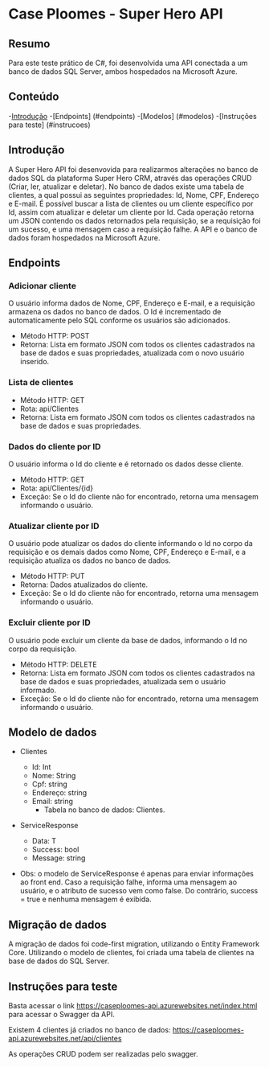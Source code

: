 # Case Ploomes - Super Hero API

## Resumo
Para este teste prático de C#, foi desenvolvida uma API conectada a um banco de dados SQL Server, ambos hospedados na Microsoft Azure.

## Conteúdo

-[Introdução](#introducao)
-[Endpoints] (#endpoints)
-[Modelos] (#modelos)
-[Instruções para teste] (#instrucoes)

## Introdução
A Super Hero API foi desenvovida para realizarmos alterações no banco de dados SQL da plataforma Super Hero CRM, através das operações CRUD (Criar, ler, atualizar e deletar).
No banco de dados existe uma tabela de clientes, a qual possui as seguintes propriedades: Id, Nome, CPF, Endereço e E-mail.
É possível buscar a lista de clientes ou um cliente específico por Id, assim com atualizar e deletar um cliente por Id.
Cada operação retorna um JSON contendo os dados retornados pela requisição, se a requisição foi um sucesso, e uma mensagem caso a requisição falhe.
A API e o banco de dados foram hospedados na Microsoft Azure.

## Endpoints

### Adicionar cliente

O usuário informa dados de Nome, CPF, Endereço e E-mail, e a requisição armazena os dados no banco de dados.
O Id é incrementado de automaticamente pelo SQL conforme os usuários são adicionados.

- Método HTTP: POST
- Retorna: Lista em formato JSON com todos os clientes cadastrados na base de dados e suas propriedades, atualizada com o novo usuário inserido.

### Lista de clientes

- Método HTTP: GET
- Rota: api/Clientes
- Retorna: Lista em formato JSON com todos os clientes cadastrados na base de dados e suas propriedades.

### Dados do cliente por ID

O usuário informa o Id do cliente e é retornado os dados desse cliente.

- Método HTTP: GET
- Rota: api/Clientes/{id}
- Exceção: Se o Id do cliente não for encontrado, retorna uma mensagem informando o usuário.


### Atualizar cliente por ID

O usuário pode atualizar os dados do cliente informando o Id no corpo da requisição e os demais dados como Nome, CPF, Endereço e E-mail, e a requisição atualiza os dados no banco de dados.

- Método HTTP: PUT
- Retorna: Dados atualizados do cliente.
- Exceção: Se o Id do cliente não for encontrado, retorna uma mensagem informando o usuário.

### Excluir cliente por ID

O usuário pode excluir um cliente da base de dados, informando o Id no corpo da requisição.

- Método HTTP: DELETE
- Retorna: Lista em formato JSON com todos os clientes cadastrados na base de dados e suas propriedades, atualizada sem o usuário informado.
- Exceção: Se o Id do cliente não for encontrado, retorna uma mensagem informando o usuário.

## Modelo de dados

- Clientes
    - Id: Int
    - Nome: String
    - Cpf: string
    - Endereço: string
    - Email: string
        - Tabela no banco de dados: Clientes.

- ServiceResponse
    - Data: T
    - Success: bool
    - Message: string

- Obs: o modelo de ServiceResponse é apenas para enviar informações ao front end. Caso a requisição falhe, informa uma mensagem ao usuário, e o atributo de sucesso vem como false. Do contrário, success = true e nenhuma mensagem é exibida.

## Migração de dados

A migração de dados foi code-first migration, utilizando o Entity Framework Core. Utilizando o modelo de clientes, foi criada uma tabela de clientes na base de dados do SQL Server.

## Instruções para teste

Basta acessar o link https://caseploomes-api.azurewebsites.net/index.html para acessar o Swagger da API.

Existem 4 clientes já criados no banco de dados: https://caseploomes-api.azurewebsites.net/api/clientes

As operações CRUD podem ser realizadas pelo swagger. 


    





